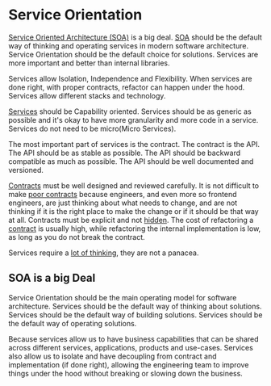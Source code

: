 # Service Orientation

[Service Oriented Architecture (SOA)](https://diego-pacheco.blogspot.com/2014/11/soa-micro-services-and-isolation.html) is a big deal. [SOA](https://diego-pacheco.blogspot.com/2020/07/double-down-on-service-orientation.html) should be the default way of thinking and operating services in modern software architecture. Service Orientation should be the default choice for solutions. Services are more important and better than internal libraries.

Services allow Isolation, Independence and Flexibility. When services are done right, with proper contracts, refactor can happen under the hood. Services allow different stacks and technology.

[Services](https://diego-pacheco.blogspot.com/2024/12/services.html) should be Capability oriented. Services should be as generic as possible and it's okay to have more granularity and more code in a service. Services do not need to be micro(Micro Services).

The most important part of services is the contract. The contract is the API. The API should be as stable as possible. The API should be backward compatible as much as possible. The API should be well documented and versioned.

[Contracts](https://diego-pacheco.blogspot.com/2021/04/its-all-about-contracts.html) must be well designed and reviewed carefully. It is not difficult to make [poor contracts](https://diego-pacheco.blogspot.com/2024/12/leaky-contracts.html) because engineers, and even more so frontend engineers, are just thinking about what needs to change, and are not thinking if it is the right place to make the change or if it should be that way at all. Contracts must be explicit and not [hidden](https://diego-pacheco.blogspot.com/2023/08/embedded-mocks-and-hidden-contracts.html). The cost of refactoring a [contract](https://diego-pacheco.blogspot.com/2024/01/refactoring-making-sense-of-invisible.html) is usually high, while refactoring the internal implementation is low, as long as you do not break the contract.

Services require a [lot of thinking](https://diego-pacheco.blogspot.com/2024/05/service-chain.html), they are not a panacea.

## SOA is a big Deal

Service Orientation should be the main operating model for software architecture. Services should be the default way of thinking about solutions. Services should be the default way of building solutions. Services should be the default way of operating solutions.

Because services allow us to have business capabilities that can be shared across different services, applications, products and use-cases. Services also allow us to isolate and have decoupling from contract and implementation (if done right), allowing the engineering team to improve things under the hood without breaking or slowing down the business.